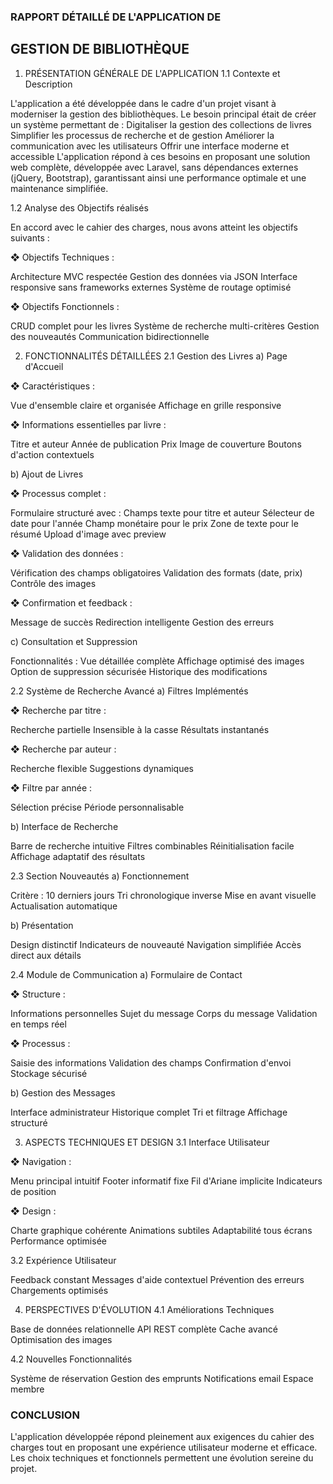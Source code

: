### RAPPORT DÉTAILLÉ DE L'APPLICATION DE
## GESTION DE BIBLIOTHÈQUE
1. PRÉSENTATION GÉNÉRALE DE L'APPLICATION
1.1 Contexte et Description

L'application a été développée dans le cadre d'un projet visant à moderniser la gestion des
bibliothèques. Le besoin principal était de créer un système permettant de :
Digitaliser la gestion des collections de livres
Simplifier les processus de recherche et de gestion
Améliorer la communication avec les utilisateurs
Offrir une interface moderne et accessible
L'application répond à ces besoins en proposant une solution web complète, développée avec
Laravel, sans dépendances externes (jQuery, Bootstrap), garantissant ainsi une performance
optimale et une maintenance simplifiée.

1.2 Analyse des Objectifs réalisés

En accord avec le cahier des charges, nous avons atteint les objectifs suivants :

❖ Objectifs Techniques :

Architecture MVC respectée
Gestion des données via JSON
Interface responsive sans frameworks externes
Système de routage optimisé

❖ Objectifs Fonctionnels :

CRUD complet pour les livres
Système de recherche multi-critères
Gestion des nouveautés
Communication bidirectionnelle

2. FONCTIONNALITÉS DÉTAILLÉES
2.1 Gestion des Livres
a) Page d'Accueil

❖ Caractéristiques :

Vue d'ensemble claire et organisée
Affichage en grille responsive

❖ Informations essentielles par livre :

Titre et auteur
Année de publication
Prix
Image de couverture
Boutons d'action contextuels

b) Ajout de Livres

❖ Processus complet :

Formulaire structuré avec :
Champs texte pour titre et auteur
Sélecteur de date pour l'année
Champ monétaire pour le prix
Zone de texte pour le résumé
Upload d'image avec preview

❖ Validation des données :

Vérification des champs obligatoires
Validation des formats (date, prix)
Contrôle des images

❖ Confirmation et feedback :

Message de succès
Redirection intelligente
Gestion des erreurs

c) Consultation et Suppression

Fonctionnalités :
Vue détaillée complète
Affichage optimisé des images
Option de suppression sécurisée
Historique des modifications

2.2 Système de Recherche Avancé
a) Filtres Implémentés

❖ Recherche par titre :

Recherche partielle
Insensible à la casse
Résultats instantanés

❖ Recherche par auteur :

Recherche flexible
Suggestions dynamiques

❖ Filtre par année :

Sélection précise
Période personnalisable

b) Interface de Recherche

Barre de recherche intuitive
Filtres combinables
Réinitialisation facile
Affichage adaptatif des résultats

2.3 Section Nouveautés
a) Fonctionnement

Critère : 10 derniers jours
Tri chronologique inverse
Mise en avant visuelle
Actualisation automatique

b) Présentation

Design distinctif
Indicateurs de nouveauté
Navigation simplifiée
Accès direct aux détails

2.4 Module de Communication
a) Formulaire de Contact

❖ Structure :

Informations personnelles
Sujet du message
Corps du message
Validation en temps réel

❖ Processus :

Saisie des informations
Validation des champs
Confirmation d'envoi
Stockage sécurisé

b) Gestion des Messages

Interface administrateur
Historique complet
Tri et filtrage
Affichage structuré

3. ASPECTS TECHNIQUES ET DESIGN
3.1 Interface Utilisateur

❖ Navigation :

Menu principal intuitif
Footer informatif fixe
Fil d'Ariane implicite
Indicateurs de position

❖ Design :

Charte graphique cohérente
Animations subtiles
Adaptabilité tous écrans
Performance optimisée

3.2 Expérience Utilisateur

Feedback constant
Messages d'aide contextuel
Prévention des erreurs
Chargements optimisés

4. PERSPECTIVES D'ÉVOLUTION
4.1 Améliorations Techniques

Base de données relationnelle
API REST complète
Cache avancé
Optimisation des images

4.2 Nouvelles Fonctionnalités

Système de réservation
Gestion des emprunts
Notifications email
Espace membre

### CONCLUSION
L'application développée répond pleinement aux exigences du cahier des charges tout en
proposant une expérience utilisateur moderne et efficace. Les choix techniques et fonctionnels
permettent une évolution sereine du projet. 


